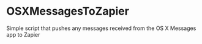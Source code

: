 # OSXMessagesToZapier
Simple script that pushes any messages received from the OS X Messages app to Zapier
